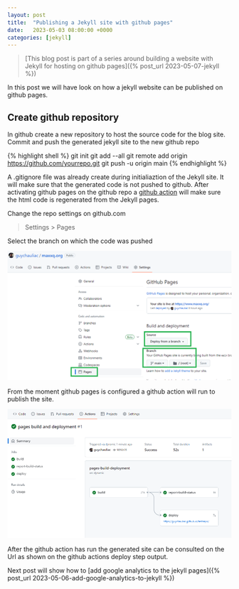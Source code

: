 ```yaml
---
layout: post
title:  "Publishing a Jekyll site with github pages"
date:   2023-05-03 08:00:00 +0000
categories: [jekyll]
---
```

> [This blog post is part of a series around building a website with Jekyll for hosting on github pages]({% post_url 2023-05-07-jekyll %})

In this post we will have look on how a jekyll website can be published on github pages.

## Create github repository

In github create a new repository to host the source code for the blog site.  
Commit and push the generated jekyll site to the new github repo

{% highlight shell %}
git init
git add --all
git remote add origin https://github.com/yourrepo.git
git push -u origin main
{% endhighlight %}

A .gitignore file was already create during initialiaztion of the Jekyll site.  It will make sure that the generated code is not pushed to github.  After activating github pages on the github repo a [github action](https://github.com/features/actions) will make sure the html code is regenerated from the Jekyll pages. 

Change the repo settings on github.com

> Settings > Pages 

Select the branch on which the code was pushed

![github pages settings](/assets/images/github_pages.png)

From the moment github pages is configured a github action will run to publish the site.  

![github pages action](/assets/images/github_pages_action.png)

After the github action has run the generated site can be consulted on the Url as shown on the github actions deploy step output.

Next post will show how to [add google analytics to the jekyll pages]({% post_url 2023-05-06-add-google-analytics-to-jekyll %})


